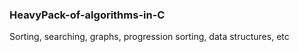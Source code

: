 ### HeavyPack-of-algorithms-in-C
Sorting, searching, graphs, progression sorting, data structures, etc 
